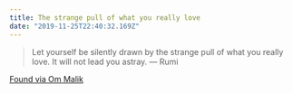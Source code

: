 ```yaml
---
title: The strange pull of what you really love
date: "2019-11-25T22:40:32.169Z"
---
```


> Let yourself be silently drawn by the strange pull of what you really love. It will not lead you astray.
> — Rumi

[Found via Om Malik](https://om.co/2019/11/05/what-you-really-love/)
